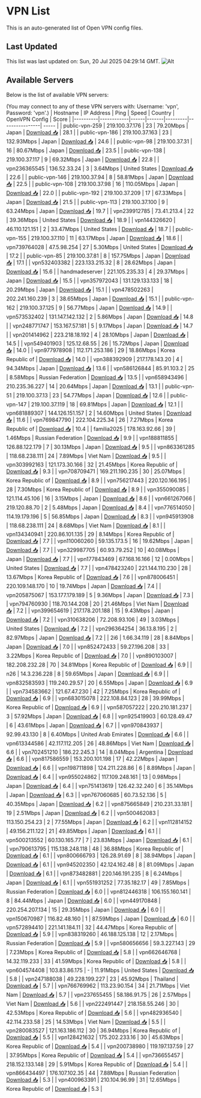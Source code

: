 # VPN List

This is an auto-generated list of Open VPN config files.

## Last Updated

This list was last updated on: Sun, 20 Jul 2025 04:29:14 GMT.
![Alt](https://repobeats.axiom.co/api/embed/186b98318ef1479477931607c1ad7d823f12451f.svg "Repobeats analytics image")

## Available Servers

Below is the list of available VPN servers:

(You may connect to any of these VPN servers with: Username: 'vpn', Password: 'vpn'.)
| Hostname | IP Address | Ping | Speed | Country | OpenVPN Config | Score |
|----------|------------|------|-------|---------|----------------| ----- |
| public-vpn-259 | 219.100.37.176 | 23 | 79.20Mbps | Japan | [Download 📥](./configs/server_0_JP.ovpn) | 28.1 |
| public-vpn-186 | 219.100.37.163 | 23 | 132.93Mbps | Japan | [Download 📥](./configs/server_1_JP.ovpn) | 24.6 |
| public-vpn-98 | 219.100.37.31 | 16 | 80.67Mbps | Japan | [Download 📥](./configs/server_2_JP.ovpn) | 23.5 |
| public-vpn-138 | 219.100.37.117 | 9 | 69.32Mbps | Japan | [Download 📥](./configs/server_3_JP.ovpn) | 22.8 |
| vpn236365545 | 136.52.33.24 | 3 | 3.64Mbps | United States | [Download 📥](./configs/server_4_US.ovpn) | 22.6 |
| public-vpn-146 | 219.100.37.94 | 8 | 58.81Mbps | Japan | [Download 📥](./configs/server_5_JP.ovpn) | 22.5 |
| public-vpn-108 | 219.100.37.98 | 16 | 110.05Mbps | Japan | [Download 📥](./configs/server_6_JP.ovpn) | 22.0 |
| public-vpn-192 | 219.100.37.209 | 17 | 67.33Mbps | Japan | [Download 📥](./configs/server_7_JP.ovpn) | 21.5 |
| public-vpn-113 | 219.100.37.100 | 9 | 63.24Mbps | Japan | [Download 📥](./configs/server_8_JP.ovpn) | 19.7 |
| vpn239912785 | 73.41.213.4 | 22 | 39.36Mbps | United States | [Download 📥](./configs/server_9_US.ovpn) | 18.9 |
| vpn144326620 | 46.110.121.151 | 2 | 33.47Mbps | United States | [Download 📥](./configs/server_10_US.ovpn) | 18.7 |
| public-vpn-155 | 219.100.37.110 | 11 | 63.17Mbps | Japan | [Download 📥](./configs/server_11_JP.ovpn) | 18.6 |
| vpn739764028 | 47.5.98.254 | 27 | 5.30Mbps | United States | [Download 📥](./configs/server_12_US.ovpn) | 17.2 |
| public-vpn-85 | 219.100.37.81 | 8 | 157.75Mbps | Japan | [Download 📥](./configs/server_13_JP.ovpn) | 17.1 |
| vpn532403382 | 223.133.215.32 | 8 | 28.62Mbps | Japan | [Download 📥](./configs/server_14_JP.ovpn) | 15.6 |
| handmadeserver | 221.105.235.33 | 4 | 29.37Mbps | Japan | [Download 📥](./configs/server_15_JP.ovpn) | 15.5 |
| vpn357972043 | 131.129.133.133 | 18 | 20.29Mbps | Japan | [Download 📥](./configs/server_16_JP.ovpn) | 15.1 |
| vpn478502263 | 202.241.160.239 | 3 | 38.65Mbps | Japan | [Download 📥](./configs/server_17_JP.ovpn) | 15.1 |
| public-vpn-162 | 219.100.37.125 | 9 | 56.77Mbps | Japan | [Download 📥](./configs/server_18_JP.ovpn) | 14.9 |
| vpn573532402 | 131.147.142.132 | 2 | 5.86Mbps | Japan | [Download 📥](./configs/server_19_JP.ovpn) | 14.8 |
| vpn248771747 | 153.167.57.181 | 5 | 9.17Mbps | Japan | [Download 📥](./configs/server_20_JP.ovpn) | 14.7 |
| vpn201414962 | 223.218.18.192 | 4 | 28.10Mbps | Japan | [Download 📥](./configs/server_21_JP.ovpn) | 14.5 |
| vpn549401903 | 125.12.68.55 | 26 | 15.72Mbps | Japan | [Download 📥](./configs/server_22_JP.ovpn) | 14.0 |
| vpn977978908 | 112.171.253.186 | 29 | 18.86Mbps | Korea Republic of | [Download 📥](./configs/server_23_KR.ovpn) | 14.0 |
| vpn388392909 | 217.178.143.20 | 4 | 94.34Mbps | Japan | [Download 📥](./configs/server_24_JP.ovpn) | 13.6 |
| vpn586126844 | 85.91.103.2 | 25 | 8.58Mbps | Russian Federation | [Download 📥](./configs/server_25_RU.ovpn) | 13.5 |
| vpn658943496 | 210.235.36.227 | 14 | 20.64Mbps | Japan | [Download 📥](./configs/server_26_JP.ovpn) | 13.1 |
| public-vpn-51 | 219.100.37.13 | 23 | 54.77Mbps | Japan | [Download 📥](./configs/server_27_JP.ovpn) | 12.6 |
| public-vpn-147 | 219.100.37.119 | 18 | 69.81Mbps | Japan | [Download 📥](./configs/server_28_JP.ovpn) | 12.1 |
| vpn681889307 | 144.126.151.157 | 2 | 14.60Mbps | United States | [Download 📥](./configs/server_29_US.ovpn) | 11.6 |
| vpn769847790 | 222.104.225.34 | 26 | 7.27Mbps | Korea Republic of | [Download 📥](./configs/server_30_KR.ovpn) | 10.4 |
| familia2025 | 178.163.92.66 | 39 | 1.46Mbps | Russian Federation | [Download 📥](./configs/server_31_RU.ovpn) | 9.9 |
| vpn188811855 | 126.88.122.179 | 7 | 30.13Mbps | Japan | [Download 📥](./configs/server_32_JP.ovpn) | 9.5 |
| vpn863361285 | 118.68.238.111 | 24 | 7.89Mbps | Viet Nam | [Download 📥](./configs/server_33_VN.ovpn) | 9.5 |
| vpn303992163 | 121.173.30.166 | 32 | 21.45Mbps | Korea Republic of | [Download 📥](./configs/server_34_KR.ovpn) | 9.3 |
| vpn708709471 | 169.211.190.235 | 30 | 25.07Mbps | Korea Republic of | [Download 📥](./configs/server_35_KR.ovpn) | 8.9 |
| vpn756217443 | 220.120.166.195 | 28 | 7.30Mbps | Korea Republic of | [Download 📥](./configs/server_36_KR.ovpn) | 8.9 |
| vpn355090085 | 121.114.45.106 | 16 | 3.15Mbps | Japan | [Download 📥](./configs/server_37_JP.ovpn) | 8.6 |
| vpn661267066 | 219.120.88.70 | 2 | 5.48Mbps | Japan | [Download 📥](./configs/server_38_JP.ovpn) | 8.4 |
| vpn776514050 | 114.19.179.196 | 5 | 56.85Mbps | Japan | [Download 📥](./configs/server_39_JP.ovpn) | 8.3 |
| vpn945913908 | 118.68.238.111 | 24 | 8.68Mbps | Viet Nam | [Download 📥](./configs/server_40_VN.ovpn) | 8.1 |
| vpn134340941 | 220.86.101.135 | 29 | 8.14Mbps | Korea Republic of | [Download 📥](./configs/server_41_KR.ovpn) | 7.7 |
| vpn110060260 | 59.135.173.5 | 16 | 19.62Mbps | Japan | [Download 📥](./configs/server_42_JP.ovpn) | 7.7 |
| vpn329987705 | 60.93.79.252 | 10 | 40.08Mbps | Japan | [Download 📥](./configs/server_43_JP.ovpn) | 7.7 |
| vpn177843469 | 67.168.16.166 | 12 | 0.00Mbps | United States | [Download 📥](./configs/server_44_US.ovpn) | 7.7 |
| vpn478423240 | 221.144.110.230 | 28 | 13.67Mbps | Korea Republic of | [Download 📥](./configs/server_45_KR.ovpn) | 7.6 |
| vpn878006451 | 220.109.148.170 | 10 | 19.74Mbps | Japan | [Download 📥](./configs/server_46_JP.ovpn) | 7.4 |
| vpn205875067 | 153.177.179.189 | 5 | 9.36Mbps | Japan | [Download 📥](./configs/server_47_JP.ovpn) | 7.3 |
| vpn794760930 | 118.70.144.208 | 20 | 21.46Mbps | Viet Nam | [Download 📥](./configs/server_48_VN.ovpn) | 7.2 |
| vpn399654619 | 217.178.201.188 | 15 | 9.43Mbps | Japan | [Download 📥](./configs/server_49_JP.ovpn) | 7.2 |
| vpn310638206 | 72.208.93.106 | 49 | 3.03Mbps | United States | [Download 📥](./configs/server_50_US.ovpn) | 7.2 |
| vpn296364254 | 36.13.8.195 | 2 | 82.97Mbps | Japan | [Download 📥](./configs/server_51_JP.ovpn) | 7.2 |
| 2i6 | 1.66.34.119 | 28 | 8.84Mbps | Japan | [Download 📥](./configs/server_52_JP.ovpn) | 7.0 |
| vpn852472433 | 59.27.196.208 | 33 | 3.22Mbps | Korea Republic of | [Download 📥](./configs/server_53_KR.ovpn) | 7.0 |
| vpn890103007 | 182.208.232.28 | 70 | 34.81Mbps | Korea Republic of | [Download 📥](./configs/server_54_KR.ovpn) | 6.9 |
| n26 | 14.3.236.228 | 8 | 59.65Mbps | Japan | [Download 📥](./configs/server_55_JP.ovpn) | 6.9 |
| vpn832583593 | 119.240.29.57 | 20 | 6.55Mbps | Japan | [Download 📥](./configs/server_56_JP.ovpn) | 6.9 |
| vpn734583662 | 121.67.47.230 | 42 | 7.25Mbps | Korea Republic of | [Download 📥](./configs/server_57_KR.ovpn) | 6.9 |
| vpn683015078 | 222.108.84.123 | 28 | 39.99Mbps | Korea Republic of | [Download 📥](./configs/server_58_KR.ovpn) | 6.9 |
| vpn587057222 | 220.210.181.237 | 3 | 57.92Mbps | Japan | [Download 📥](./configs/server_59_JP.ovpn) | 6.8 |
| vpn925419903 | 60.128.49.47 | 6 | 43.61Mbps | Japan | [Download 📥](./configs/server_60_JP.ovpn) | 6.7 |
| vpn970843937 | 92.99.43.130 | 8 | 6.40Mbps | United Arab Emirates | [Download 📥](./configs/server_61_AE.ovpn) | 6.6 |
| vpn613344586 | 42.117.112.205 | 26 | 48.86Mbps | Viet Nam | [Download 📥](./configs/server_62_VN.ovpn) | 6.6 |
| vpn702451210 | 186.22.245.3 | 14 | 8.04Mbps | Argentina | [Download 📥](./configs/server_63_AR.ovpn) | 6.6 |
| vpn817586559 | 153.200.101.198 | 17 | 42.22Mbps | Japan | [Download 📥](./configs/server_64_JP.ovpn) | 6.6 |
| vpn198711898 | 124.211.228.86 | 6 | 8.89Mbps | Japan | [Download 📥](./configs/server_65_JP.ovpn) | 6.4 |
| vpn955024862 | 117.109.248.161 | 13 | 0.98Mbps | Japan | [Download 📥](./configs/server_66_JP.ovpn) | 6.4 |
| vpn751413619 | 126.42.32.240 | 6 | 35.14Mbps | Japan | [Download 📥](./configs/server_67_JP.ovpn) | 6.3 |
| vpn767060685 | 60.73.52.136 | 5 | 40.35Mbps | Japan | [Download 📥](./configs/server_68_JP.ovpn) | 6.2 |
| vpn875665849 | 210.231.33.181 | 19 | 2.51Mbps | Japan | [Download 📥](./configs/server_69_JP.ovpn) | 6.2 |
| vpn500462083 | 113.150.254.23 | 2 | 77.55Mbps | Japan | [Download 📥](./configs/server_70_JP.ovpn) | 6.2 |
| vpn112814152 | 49.156.211.122 | 21 | 49.85Mbps | Japan | [Download 📥](./configs/server_71_JP.ovpn) | 6.1 |
| vpn500213552 | 60.130.165.77 | 7 | 23.83Mbps | Japan | [Download 📥](./configs/server_72_JP.ovpn) | 6.1 |
| vpn790613795 | 115.138.248.118 | 48 | 36.88Mbps | Korea Republic of | [Download 📥](./configs/server_73_KR.ovpn) | 6.1 |
| vpn800666793 | 126.28.91.69 | 8 | 38.94Mbps | Japan | [Download 📥](./configs/server_74_JP.ovpn) | 6.1 |
| vpn945202350 | 42.124.162.48 | 8 | 81.09Mbps | Japan | [Download 📥](./configs/server_75_JP.ovpn) | 6.1 |
| vpn873482881 | 220.146.191.235 | 8 | 6.24Mbps | Japan | [Download 📥](./configs/server_76_JP.ovpn) | 6.1 |
| vpn551931252 | 77.35.182.17 | 49 | 7.85Mbps | Russian Federation | [Download 📥](./configs/server_77_RU.ovpn) | 6.0 |
| vpn812446318 | 106.155.160.141 | 8 | 84.44Mbps | Japan | [Download 📥](./configs/server_78_JP.ovpn) | 6.0 |
| vpn449170848 | 220.254.207.134 | 15 | 29.35Mbps | Japan | [Download 📥](./configs/server_79_JP.ovpn) | 6.0 |
| vpn150670987 | 116.82.48.160 | 1 | 87.59Mbps | Japan | [Download 📥](./configs/server_80_JP.ovpn) | 6.0 |
| vpn572894410 | 221.141.184.11 | 32 | 44.47Mbps | Korea Republic of | [Download 📥](./configs/server_81_KR.ovpn) | 5.9 |
| vpn838319260 | 46.188.125.138 | 12 | 2.17Mbps | Russian Federation | [Download 📥](./configs/server_82_RU.ovpn) | 5.9 |
| vpn580656656 | 59.3.227.143 | 29 | 7.23Mbps | Korea Republic of | [Download 📥](./configs/server_83_KR.ovpn) | 5.8 |
| vpn662646768 | 14.32.119.233 | 33 | 41.59Mbps | Korea Republic of | [Download 📥](./configs/server_84_KR.ovpn) | 5.8 |
| vpn604574408 | 103.83.86.175 | - | 11.91Mbps | United States | [Download 📥](./configs/server_85_US.ovpn) | 5.8 |
| vpn247188038 | 49.228.199.227 | 23 | 45.92Mbps | Thailand | [Download 📥](./configs/server_86_TH.ovpn) | 5.7 |
| vpn766769962 | 113.23.90.154 | 34 | 21.71Mbps | Viet Nam | [Download 📥](./configs/server_87_VN.ovpn) | 5.7 |
| vpn237655455 | 58.186.91.75 | 26 | 2.57Mbps | Viet Nam | [Download 📥](./configs/server_88_VN.ovpn) | 5.6 |
| vpn222491447 | 218.158.55.246 | 30 | 42.53Mbps | Korea Republic of | [Download 📥](./configs/server_89_KR.ovpn) | 5.6 |
| vpn482936540 | 42.114.233.58 | 25 | 14.53Mbps | Viet Nam | [Download 📥](./configs/server_90_VN.ovpn) | 5.5 |
| vpn280083527 | 121.163.186.112 | 30 | 36.94Mbps | Korea Republic of | [Download 📥](./configs/server_91_KR.ovpn) | 5.5 |
| vpn128421632 | 175.202.233.16 | 30 | 45.63Mbps | Korea Republic of | [Download 📥](./configs/server_92_KR.ovpn) | 5.4 |
| vpn200738980 | 119.197.137.59 | 27 | 37.95Mbps | Korea Republic of | [Download 📥](./configs/server_93_KR.ovpn) | 5.4 |
| vpn736655457 | 218.152.133.148 | 29 | 5.91Mbps | Korea Republic of | [Download 📥](./configs/server_94_KR.ovpn) | 5.4 |
| vpn866434497 | 176.107.102.35 | 44 | 7.88Mbps | Russian Federation | [Download 📥](./configs/server_95_RU.ovpn) | 5.3 |
| vpn400963391 | 210.104.96.99 | 31 | 12.65Mbps | Korea Republic of | [Download 📥](./configs/server_96_KR.ovpn) | 5.3 |
